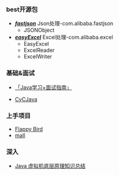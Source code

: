 ### best开源包
* [***fastjson***]() Json处理-com.alibaba.fastjson
  * JSONObject
* [***easyExcel***](https://alibaba-easyexcel.github.io/index.html) Excel处理-com.alibaba.excel
  * EasyExcel
  * ExcelReader
  * ExcelWriter


### 基础&面试

* [「Java学习+面试指南」](https://github.com/Snailclimb/JavaGuide)

* [CyCJava](https://github.com/CyC2018/CS-Notes)


### 上手项目
* [Flappy Bird](https://github.com/kingyuluk/FlappyBird)
* [mall](https://github.com/macrozheng/mall)



### 深入
* [Java 虚拟机底层原理知识总结](https://github.com/doocs/jvm)
